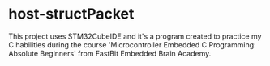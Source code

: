 # host-structPacket
This project uses STM32CubeIDE and it's a program created to practice my C habilities during the course 'Microcontroller Embedded C Programming: Absolute Beginners' from FastBit Embedded Brain Academy.
